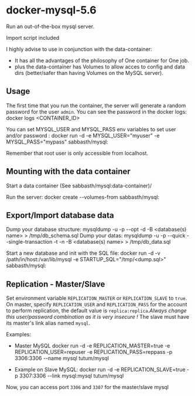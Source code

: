 docker-mysql-5.6
================

Run an out-of-the-box mysql server.

Import script included

I highly advise to use in conjunction with the data-container:
* It has all the advantages of the philosophy of One container for One job.
* plus the data-container has Volumes to allow acces to config and data dirs (better/safer than having Volumes on the MySQL server).

Usage
-----

The first time that you run the container, the server will generate a random password for the user `admin`. You can see the password in the docker logs:
    docker logs <CONTAINER_ID>

You can set MYSQL_USER and MYSQL_PASS env variables to set user and/or password :
    docker run -d -e MYSQL_USER="myuser" -e MYSQL_PASS="mypass" sabbasth/mysql:<tag>

Remember that root user is only accessible from localhost.

Mounting with the data container
--------------------

Start a data container (See sabbasth/mysql:data-container)/

Run the server:
    docker create --volumes-from <data container name> sabbasth/mysql:<tag>

Export/Import database data
---------------------------

Dump your database structure:
    mysqldump -u<user> -p --opt -d -B <database(s) name> > /tmp/db_schema.sql
Dump your datas:
    mysqldump -u<user> -p --quick --single-transaction -t -n -B <database(s) name> > /tmp/db_data.sql

Start a new database and init with the SQL file:
    docker run -d -v /path/in/host:/var/lib/mysql -e STARTUP_SQL="/tmp/<dump.sql>" sabbasth/mysql:<tag>

Replication - Master/Slave
-------------------------
Set environment variable `REPLICATION_MASTER` or `REPLICATION_SLAVE` to `true`.
On master, specify `REPLICATION_USER` and `REPLICATION_PASS` for the account to perform replication, the default value is `replica:replica`.*Always change this user/password combination as it is very insecure !*
The slave must have its master's link alias named `mysql`.

Examples:
- Master MySQL
    docker run -d -e REPLICATION_MASTER=true -e REPLICATION_USER=repuser -e REPLICATION_PASS=reppass -p 3306:3306 --name mysql tutum/mysql

- Example on Slave MySQL:
    docker run -d -e REPLICATION_SLAVE=true -p 3307:3306 --link mysql:mysql tutum/mysql

Now, you can access port `3306` and `3307` for the master/slave mysql

